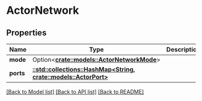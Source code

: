# ActorNetwork

## Properties

Name | Type | Description | Notes
------------ | ------------- | ------------- | -------------
**mode** | Option<[**crate::models::ActorNetworkMode**](ActorNetworkMode.md)> |  | [optional]
**ports** | [**::std::collections::HashMap<String, crate::models::ActorPort>**](ActorPort.md) |  | 

[[Back to Model list]](../README.md#documentation-for-models) [[Back to API list]](../README.md#documentation-for-api-endpoints) [[Back to README]](../README.md)


